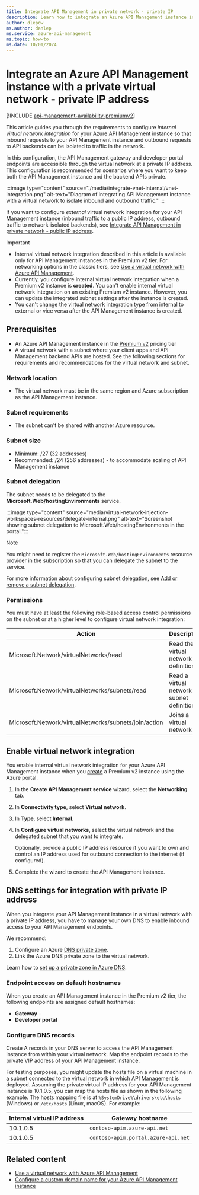 ```yaml
---
title: Integrate API Management in private network - private IP
description: Learn how to integrate an Azure API Management instance in the Premium v2 tier with a virtual network to isolate inbound and outbound traffic in the network.
author: dlepow
ms.author: danlep
ms.service: azure-api-management
ms.topic: how-to 
ms.date: 10/01/2024
---
```


# Integrate an Azure API Management instance with a private virtual network - private IP address

[!INCLUDE [api-management-availability-premiumv2](../../includes/api-management-availability-premiumv2.md)] 

This article guides you through the requirements to configure *internal virtual network integration* for your Azure API Management instance so that inbound requests to your API Management instance and outbound requests to API backends can be isolated to traffic in the network. 

In this configuration, the API Management gateway and developer portal endpoints are accessible through the virtual network at a private IP address. This configuration is recommended for scenarios where you want to keep both the API Management instance and the backend APIs private.

:::image type="content" source="./media/integrate-vnet-internal/vnet-integration.png" alt-text="Diagram of integrating API Management instance with a virtual network to isolate inbound and outbound traffic."  :::

If you want to configure *external* virtual network integration for your API Management instance (inbound traffic to a public IP address, outbound traffic to network-isolated backends), see [Integrate API Management in private network - public IP address](integrate-vnet-outbound.md).


> [!IMPORTANT]
> * Internal virtual network integration described in this article is available only for API Management instances in the Premium v2 tier. For networking options in the classic tiers, see [Use a virtual network with Azure API Management](virtual-network-concepts.md).
> * Currently, you configure internal virtual network integration when a Premium v2 instance is **created**. You can't enable internal virtual network integration on an existing Premium v2 instance. However, you can update the integrated subnet settings after the instance is created.
> * You can't change the virtual network integration type from internal to external or vice versa after the API Management instance is created.

## Prerequisites

- An Azure API Management instance in the [Premium v2](v2-service-tiers-overview.md) pricing tier
- A virtual network with a subnet where your client apps and API Management backend APIs are hosted. See the following sections for requirements and recommendations for the virtual network and subnet.

### Network location

* The virtual network must be in the same region and Azure subscription as the API Management instance.

### Subnet requirements

* The subnet can't be shared with another Azure resource.

### Subnet size 

* Minimum: /27 (32 addresses)
* Recommended: /24 (256 addresses) - to accommodate scaling of API Management instance

### Subnet delegation

The subnet needs to be delegated to the **Microsoft.Web/hostingEnvironments** service.

:::image type="content" source="media/virtual-network-injection-workspaces-resources/delegate-internal.png" alt-text="Screenshot showing subnet delegation to Microsoft.Web/hostingEnvironments in the portal.":::


> [!NOTE]
> You might need to register the `Microsoft.Web/hostingEnvironments` resource provider in the subscription so that you can delegate the subnet to the service.

For more information about configuring subnet delegation, see [Add or remove a subnet delegation](../virtual-network/manage-subnet-delegation.md).

### Permissions

You must have at least the following role-based access control permissions on the subnet or at a higher level to configure virtual network integration:

| Action | Description |
|-|-|
| Microsoft.Network/virtualNetworks/read | Read the virtual network definition |
| Microsoft.Network/virtualNetworks/subnets/read | Read a virtual network subnet definition |
| Microsoft.Network/virtualNetworks/subnets/join/action | Joins a virtual network |



## Enable virtual network integration

You enable internal virtual network integration for your Azure API Management instance when you [create](get-started-create-service-instance.md) a Premium v2 instance using the Azure portal. 

1. In the **Create API Management service** wizard, select the **Networking** tab.
1. In **Connectivity type**, select **Virtual network**.
1. In **Type**, select **Internal**. 
1. In **Configure virtual networks**, select the virtual network and the delegated subnet that you want to integrate. 

    Optionally, provide a public IP address resource if you want to own and control an IP address used for outbound connection to the internet (if configured).
1. Complete the wizard to create the API Management instance.

## DNS settings for integration with private IP address

When you integrate your API Management instance in a virtual network with a private IP address, you have to manage your own DNS to enable inbound access to your API Management endpoints. 

We recommend:

1. Configure an Azure [DNS private zone](../dns/private-dns-overview.md).
1. Link the Azure DNS private zone to the virtual network. 

Learn how to [set up a private zone in Azure DNS](../dns/private-dns-getstarted-portal.md).


### Endpoint access on default hostnames

When you create an API Management instance in the Premium v2 tier, the following endpoints are assigned default hostnames:

* **Gateway** - 
* **Developer portal**

### Configure DNS records

Create A records in your DNS server to access the API Management instance from within your virtual network. Map the endpoint records to the private VIP address of your API Management instance.

For testing purposes, you might update the hosts file on a virtual machine in a subnet connected to the virtual network in which API Management is deployed. Assuming the private virtual IP address for your API Management instance is 10.1.0.5, you can map the hosts file as shown in the following example. The hosts mapping file is at  `%SystemDrive%\drivers\etc\hosts` (Windows) or `/etc/hosts` (Linux, macOS). For example:

| Internal virtual IP address | Gateway hostname |
| ----- | ----- |
| 10.1.0.5 | `contoso-apim.azure-api.net` |
| 10.1.0.5 | `contoso-apim.portal.azure-api.net` |

## Related content

* [Use a virtual network with Azure API Management](virtual-network-concepts.md)
* [Configure a custom domain name for your Azure API Management instance](configure-custom-domain.md)




